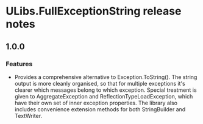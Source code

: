 # ULibs.FullExceptionString release notes

## 1.0.0

### Features

- Provides a comprehensive alternative to Exception.ToString(). The string output is more cleanly organised, so that for multiple exceptions it's clearer which messages belong to which exception. Special treatment is given to AggregateException and ReflectionTypeLoadException, which have their own set of inner exception properties. The library also includes convenience extension methods for both StringBuilder and TextWriter.